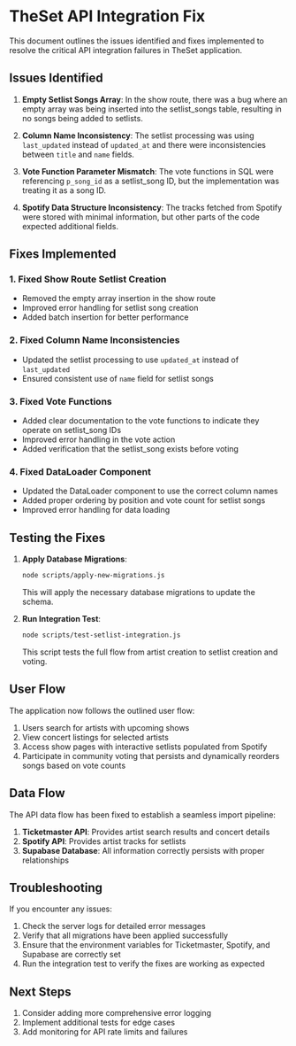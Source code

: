 # TheSet API Integration Fix

This document outlines the issues identified and fixes implemented to resolve the critical API integration failures in TheSet application.

## Issues Identified

1. **Empty Setlist Songs Array**: In the show route, there was a bug where an empty array was being inserted into the setlist_songs table, resulting in no songs being added to setlists.

2. **Column Name Inconsistency**: The setlist processing was using `last_updated` instead of `updated_at` and there were inconsistencies between `title` and `name` fields.

3. **Vote Function Parameter Mismatch**: The vote functions in SQL were referencing `p_song_id` as a setlist_song ID, but the implementation was treating it as a song ID.

4. **Spotify Data Structure Inconsistency**: The tracks fetched from Spotify were stored with minimal information, but other parts of the code expected additional fields.

## Fixes Implemented

### 1. Fixed Show Route Setlist Creation

- Removed the empty array insertion in the show route
- Improved error handling for setlist song creation
- Added batch insertion for better performance

### 2. Fixed Column Name Inconsistencies

- Updated the setlist processing to use `updated_at` instead of `last_updated`
- Ensured consistent use of `name` field for setlist songs

### 3. Fixed Vote Functions

- Added clear documentation to the vote functions to indicate they operate on setlist_song IDs
- Improved error handling in the vote action
- Added verification that the setlist_song exists before voting

### 4. Fixed DataLoader Component

- Updated the DataLoader component to use the correct column names
- Added proper ordering by position and vote count for setlist songs
- Improved error handling for data loading

## Testing the Fixes

1. **Apply Database Migrations**:
   ```bash
   node scripts/apply-new-migrations.js
   ```
   This will apply the necessary database migrations to update the schema.

2. **Run Integration Test**:
   ```bash
   node scripts/test-setlist-integration.js
   ```
   This script tests the full flow from artist creation to setlist creation and voting.

## User Flow

The application now follows the outlined user flow:

1. Users search for artists with upcoming shows
2. View concert listings for selected artists
3. Access show pages with interactive setlists populated from Spotify
4. Participate in community voting that persists and dynamically reorders songs based on vote counts

## Data Flow

The API data flow has been fixed to establish a seamless import pipeline:

1. **Ticketmaster API**: Provides artist search results and concert details
2. **Spotify API**: Provides artist tracks for setlists
3. **Supabase Database**: All information correctly persists with proper relationships

## Troubleshooting

If you encounter any issues:

1. Check the server logs for detailed error messages
2. Verify that all migrations have been applied successfully
3. Ensure that the environment variables for Ticketmaster, Spotify, and Supabase are correctly set
4. Run the integration test to verify the fixes are working as expected

## Next Steps

1. Consider adding more comprehensive error logging
2. Implement additional tests for edge cases
3. Add monitoring for API rate limits and failures
